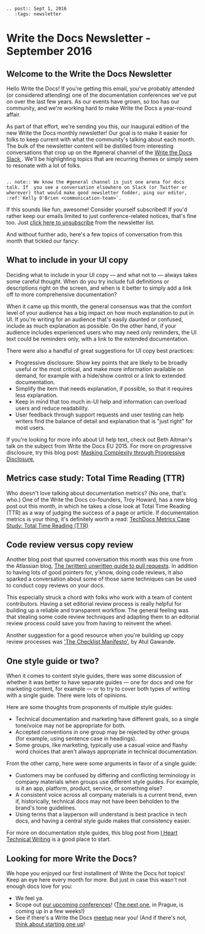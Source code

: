```eval_rst

.. post:: Sept 1, 2016
   :tags: newsletter

```

# Write the Docs Newsletter - September 2016

## Welcome to the Write the Docs Newsletter

Hello Write the Docs! If you're getting this email, you've probably attended (or considered attending) one of the documentation conferences we've put on over the last few years. As our events have grown, so too has our community, and we're working hard to make Write the Docs a year-round affair. 

As part of that effort, we're sending you this, our inaugural edition of the new Write the Docs monthly newsletter! Our goal is to make it easier for folks to keep current with what the community's talking about each month. The bulk of the newsletter content will be distilled from interesting conversations that crop up on the #general channel of the [Write the Docs Slack ](http://slack.writethedocs.org/). We'll be highlighting topics that are recurring themes or simply seem to resonate with a lot of folks. 

```eval_rst

.. note:: We know the #general channel is just one arena for docs talk. If  you see a conversation elsewhere on Slack (or Twitter or wherever) that would make good newsletter fodder, ping our editor, :ref:`Kelly O'Brien <communication-team>`.
```

If this sounds like fun, awesome! Consider yourself subscribed! If you'd rather keep our emails limited to just conference-related notices, that's fine too. Just [click here to unsubscribe](.) from the newsletter list. 

And without further ado, here's a few topics of conversation from this month that tickled our fancy: 


## What to include in your UI copy

Deciding what to include in your UI copy — and what not to — always takes some careful thought. When do you try include full definitions or descriptions right on the screen, and when is it better to simply add a link off to more comprehensive documentation? 

When it came up this month, the general consensus was that the comfort level of your audience has a big impact on how much explanation to put in UI. If you're writing for an audience that's easily daunted or confused, include as much explanation as possible. On the other hand, if your audience includes experienced users who may need only reminders, the UI text could be reminders only, with a link to the extended documentation.

There were also a handful of great suggestions for UI copy best practices:

* Progressive disclosure: Show key points that are likely to be broadly useful or the most critical, and make more information available on demand, for example with a hide/show control or a link to extended documentation. 
* Simplify the item that needs explanation, if possible, so that it requires less explanation.
* Keep in mind that too much in-UI help and information can overload users and reduce readability.
* User feedback through support requests and user testing can help writers find the balance of detail and explanation that is "just right" for most users.

If you're looking for more info about UI help text, check out Beth Aitman's talk on the subject from Write the Docs EU 2015. For more on progressive disclosure, try this blog post: [Masking Complexity through Progressive Disclosure](blog.recurly.com/2013/04/masking-complexity-through-progressive-disclosure),


## Metrics case study: Total Time Reading (TTR)

Who doesn't love talking about documentation metrics? (No one, that's who.) One of the Write the Docs co-founders, Troy Howard, has a new blog post out this month, in which he takes a close look at Total Time Reading (TTR) as a way of judging the success of a page or article. If documentation metrics is your thing, it's definitely worth a read: 
[TechDocs Metrics Case Study: Total Time Reading (TTR)](http://blog.thoward37.me/articles/techdocs-metrics-total-time-reading-(ttr))


## Code review versus copy review

Another blog post that spurred conversation this month was this one from the Atlassian blog, [The (written) unwritten guide to pull requests](http://blogs.atlassian.com/2016/07/written-unwritten-guide-pull-requests/). In addition to having lots of good pointers for, y'know, doing code reviews, it also sparked a conversation about some of those same techniques can be used to conduct copy reviews on your docs. 

This especially struck a chord with folks who work with a team of content contributors. Having a set editorial review process is really helpful for building up a reliable and transparent workflow. The general feeling was that stealing some code review techniques and adapting them to an editorial review process could save you from having to reinvent the wheel. 

Another suggestion for a good resource when you're building up copy review processes was ['The Checklist Manifesto'](http://www.powells.com/book/checklist-manifesto-9780805091748), by Atul Gawande.

## One style guide or two?

When it comes to content style guides, there was some discussion of whether it was better to have separate guides — one for docs and one for marketing content, for example — or to try to cover both types of writing with a single guide. There were lots of opinions. 

Here are some thoughts from proponents of multiple style guides:

* Technical documentation and marketing have different goals, so a single tone/voice may not be appropriate for both.
* Accepted conventions in one group may be rejected by other groups (for example, using sentence case in headings).
* Some groups, like marketing, typically use a casual voice and flashy word choices that aren't always appropriate in technical documentation.

From the other camp, here were some arguments in favor of a single guide:

* Customers may be confused by differing and conflicting terminology in company materials when groups use different style guides. For example, is it an app, platform, product, service, or something else?
* A consistent voice across all company materials is a current trend, even if, historically, technical docs may not have been beholden to the brand's tone guidelines.
* Using terms that a layperson will understand is best practice in tech docs, and having a central style guide makes that consistency easier.

For more on documentation style guides, this blog post from [I Heart Technical Writing](http://www.ihearttechnicalwriting.com/style-guide-technical-writing/) is a good place to start. 

## Looking for more Write the Docs?

We hope you enjoyed our first installment of Write the Docs hot topics! Keep an eye here every month for more. But just in case this wasn't not enough docs love for you:

* We feel ya. 
* Scope out [our upcoming conferences](http://www.writethedocs.org/conf/)! ([The next one](http://www.writethedocs.org/conf/eu/2016/), in Prague, is coming up in a few weeks!)
* See if there's a Write the Docs [meetup](http://www.writethedocs.org/meetups/) near you! (And if there's not, [think about starting one up](http://www.writethedocs.org/organizer-guide/meetups/starting/)!

